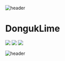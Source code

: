 ![header](https://capsule-render.vercel.app/api?type=slice&color=auto&height=300&section=header&text=DongukLim&fontSize=90)
# DongukLime

<a><img src="https://img.shields.io/badge/Java-007396?style=flat&logo=Java&logoColor=white"/></a> <a><img src="https://img.shields.io/badge/JavaScript-yellow?style=flat&logo=JavaScript&logoColor=white"/></a> <a><img src="https://img.shields.io/badge/Vue-green?style=flat&logo=Vue.js&logoColor=white"/></a>

![header](https://capsule-render.vercel.app/api?type=slice&color=auto&height=300&section=footer&fontSize=90)
